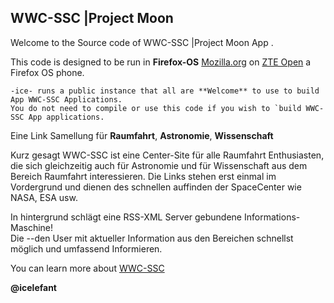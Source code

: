 ## WWC-SSC |Project Moon

Welcome to the Source code of WWC-SSC |Project Moon App .


This code is designed to be run in **Firefox-OS** [Mozilla.org](https://support.mozilla.org/de/products/firefox-os) on [ZTE Open](http://www.engadget.com/2013/07/01/zte-open-launches-tomorrow/) a Firefox OS phone.
```
-ice- runs a public instance that all are **Welcome** to use to build App WWC-SSC Applications.
You do not need to compile or use this code if you wish to `build WWC-SSC App applications.
```

Eine Link Samellung für **Raumfahrt**, **Astronomie**, **Wissenschaft** 

Kurz gesagt WWC-SSC ist eine Center-Site für alle Raumfahrt Enthusiasten, die sich gleichzeitig auch für Astronomie und für Wissenschaft aus dem Bereich Raumfahrt interessieren. Die Links stehen erst einmal im Vordergrund und dienen des schnellen auffinden der SpaceCenter wie NASA, ESA usw. 

In hintergrund schlägt eine RSS-XML Server gebundene Informations- Maschine!   
Die --den User mit aktueller Information aus den Bereichen schnellst möglich und umfassend Informieren. 

You can learn more about [WWC-SSC](http://www.icelefant.de) 

**@icelefant**
